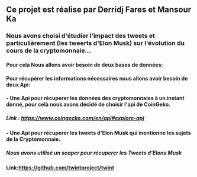 ## Ce projet est réalise par Derridj Fares et Mansour Ka

### Nous avons choisi d'étudier l'impact des tweets et particulièrement (les tweerts d'Elon Musk) sur l'évolution du cours de la cryptomonnaie...
#### Pour celà Nous allons avoir besoin de deux bases de données:
#### Pour récupérer les informations nécessaires nous allons avoir besoin de deux Api:
#### - Une Api pour récuperer les données des cryptomonnaies à un instant donné, pour celà nous avons décidé de choisir l'api de CoinGeko.
##### Link : https://www.coingecko.com/en/api#explore-api

#### - Une Api pour récuperer les tweets d'Elon Musk qui mentionne les sujets de la Cryptomonnaie.
##### Nous avons utilisé un scaper pour récuperer les Tweets d'Elons Musk
#### Link:https://github.com/twintproject/twint
